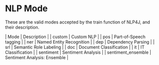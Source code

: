 # NLP Mode

These are the valid modes accepted by the train function of NLP4J, and their description.

| Mode | Description |
| custom | Custom NLP |
| pos | Part-of-Speech tagging |
| ner | Named Entity Recognition |
| dep | Dependency Parsing |
| srl | Semantic Role Labeling |
| doc | Document Classification |
| it | IT Classification |
| sentiment | Sentiment Analysis |
| sentiment_ensemble | Sentiment Analysis: Ensemble | 